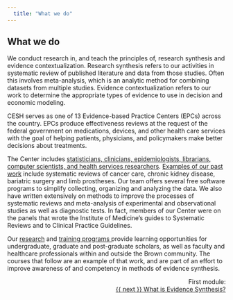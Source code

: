 ```yaml
---
  title: "What we do"
---
```



## What we do

We conduct research in, and teach the principles of, research synthesis and evidence contextualization.  Research synthesis refers to our activities in systematic review of published literature and data from those studies.  Often this involves meta-analysis, which is an analytic method for combining datasets from multiple studies.  Evidence contextualization refers to our work to determine the appropriate types of evidence to use in decision and economic modeling. 

CESH serves as one of 13 Evidence-based Practice Centers (EPCs) across the country. EPCs produce effectiveness reviews at the request of the federal government on medications, devices, and other health care services with the goal of helping patients, physicians, and policymakers make better decisions about treatments.

The Center includes [statisticians, clinicians, epidemiologists, librarians, computer scientists, and health services researchers](https://www.brown.edu/academics/public-health/research/evidence-based-medicine/about/people). [Examples of our past work](https://www.brown.edu/academics/public-health/research/evidence-synthesis-in-health/about/evidence-based-practice-center-epc) include systematic reviews of cancer care, chronic kidney disease, bariatric surgery and limb prostheses. Our team offers several free software programs to simplify collecting, organizing and analyzing the data. We also have written extensively on methods to improve the processes of systematic reviews and meta-analysis of experimental and observational studies as well as diagnostic tests. In fact, members of our Center were on the panels that wrote the Institute of Medicine’s guides to Systematic Reviews and to Clinical Practice Guidelines. 
 
Our [research](https://www.brown.edu/academics/public-health/research/evidence-synthesis-in-health/research-initiatives) and [training programs ](https://www.brown.edu/academics/public-health/research/evidence-based-medicine/education-and-training/innovative-training-improve-cer-pcor-systematic-review-production-and-uptake-)provide learning opportunities for undergraduate, graduate and post-graduate scholars, as well as faculty and healthcare professionals within and outside the Brown community.  The courses that follow are an example of that work, and are part of an effort to improve awareness of and competency in methods of evidence synthesis.

<div class="pagination-section" style="text-align: right">
			<div class="title">
				First module:
			</div>
			<a rel="next" class="next" href="{{ site.baseurl }}/modules/what%20is%20evidence%20synthesis/evsynth/"> {{ next }} What is Evidence Synthesis?
			</a>
		</div>